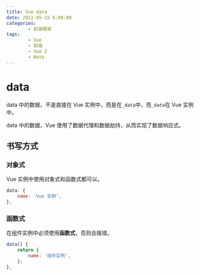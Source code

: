 ```yaml
---
title: Vue data
date: 2022-05-15 6:00:00
categories:
        - 前端框架
tags:
        - Vue
        - 前端
        - Vue 2
        - Note
---
```


# data

data 中的数据，不是直接在 Vue 实例中，而是在`_data`中，而`_data`在 Vue 实例中。

data 中的数据，Vue 使用了数据代理和数据劫持，从而实现了数据响应式。

## 书写方式

### 对象式

Vue 实例中使用对象式和函数式都可以。

```js
data: {
    name: 'Vue 实例',
},
```

### 函数式

在组件实例中必须使用**函数式**，否则会报错。

```js
data() {
    return {
        name: '组件实例',
    };
},
```
